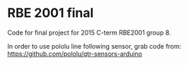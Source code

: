 # RBE 2001 final
Code for final project for 2015 C-term RBE2001 group 8.

In order to use pololu line following sensor, grab code from:
https://github.com/pololu/qtr-sensors-arduino

